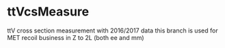 # ttVcsMeasure
ttV cross section measurement with 2016/2017 data
this branch is used for MET recoil business in Z to 2L (both ee and mm)
